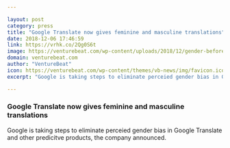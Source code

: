 ```yaml
---

layout: post
category: press
title: "Google Translate now gives feminine and masculine translations"
date: 2018-12-06 17:46:59
link: https://vrhk.co/2Qg0S6t
image: https://venturebeat.com/wp-content/uploads/2018/12/gender-before-after.max-1000x1000.png?fit=1000%2C587&strip=all
domain: venturebeat.com
author: "VentureBeat"
icon: https://venturebeat.com/wp-content/themes/vb-news/img/favicon.ico
excerpt: "Google is taking steps to eliminate perceied gender bias in Google Translate and other predicitve products, the company announced."

---
```


### Google Translate now gives feminine and masculine translations

Google is taking steps to eliminate perceied gender bias in Google Translate and other predicitve products, the company announced.